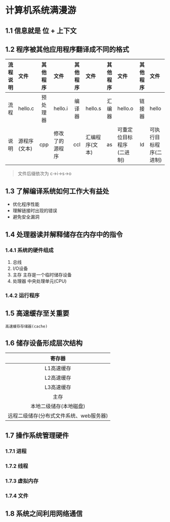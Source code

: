 # 计算机系统满漫游 #


## 1.1 信息就是 位 + 上下文 ##

## 1.2 程序被其他应用程序翻译成不同的格式 ##

|流程说明|文件|其他程序|文件|其他程序|文件|其他程序|文件|其他程序|文件|
|:--:|:--|:--:|:--|:--:|:--|:--:|:--|:--:|:--|
|流程|hello.c|预处理器|hello.i|编译器|hello.s|汇编器|hello.o|链接器|hello|
|说明|源程序(文本)|cpp|修改了的源程序|ccl|汇编程序(文本)|as|可重定位目标程序(二进制)|ld|可执行目标程序(二进制)|

> 文件后缀依次为 c->i->s->o


## 1.3 了解编译系统如何工作大有益处 ##


+ 优化程序性能
+ 理解链接时出现的错误
+ 避免安全漏洞


## 1.4 处理器读并解释储存在内存中的指令 ##


### 1.4.1 系统的硬件组成 ###

1. 总线
2. I/O设备
3. 主存
	主存是一个临时储存设备
4. 处理器
	中央处理单元(CPU)

### 1.4.2 运行程序 ###


## 1.5 高速缓存至关重要 ##

	高速缓存存储器(cache)

## 1.6 储存设备形成层次结构 ##

|寄存器|
|:--:|
|L1高速缓存|
|L2高速缓存|
|L3高速缓存|
|主存|
|本地二级储存(本地磁盘)|
|远程二级储存(分布式文件系统、web服务器)|

## 1.7 操作系统管理硬件 ##

### 1.7.1 进程 ###

### 1.7.2 线程 ###

### 1.7.3 虚拟内存 ###

### 1.7.4 文件 ###


## 1.8 系统之间利用网络通信 ##
